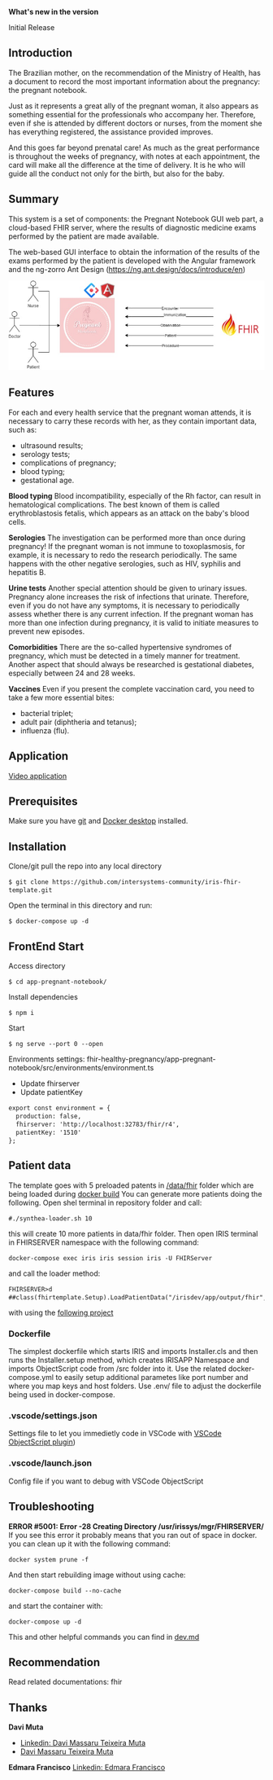 **What's new in the version**

Initial Release

## Introduction 

The Brazilian mother, on the recommendation of the Ministry of Health, has a document to record the most important information about the pregnancy: the pregnant notebook.

Just as it represents a great ally of the pregnant woman, it also appears as something essential for the professionals who accompany her. Therefore, even if she is attended by different doctors or nurses, from the moment she has everything registered, the assistance provided improves.

And this goes far beyond prenatal care! As much as the great performance is throughout the weeks of pregnancy, with notes at each appointment, the card will make all the difference at the time of delivery. It is he who will guide all the conduct not only for the birth, but also for the baby.

## Summary 

This system is a set of components: the Pregnant Notebook GUI web part, a cloud-based FHIR server, where the results of diagnostic medicine exams performed by the patient are made available.

The web-based GUI interface to obtain the information of the results of the exams performed by the patient is developed with the Angular framework and the ng-zorro Ant Design (https://ng.ant.design/docs/introduce/en)

![Image](https://raw.githubusercontent.com/Davi-Massaru/fhir-healthy-pregnancy/master/img/DiagramApp.jpeg)

## Features 

For each and every health service that the pregnant woman attends, it is necessary to carry these records with her, as they contain important data, such as:
 * ultrasound results;
 * serology tests;
 * complications of pregnancy;
 * blood typing;
 * gestational age.
 
**Blood typing**
Blood incompatibility, especially of the Rh factor, can result in hematological complications. The best known of them is called erythroblastosis fetalis, which appears as an attack on the baby's blood cells.

**Serologies**
The investigation can be performed more than once during pregnancy! If the pregnant woman is not immune to toxoplasmosis, for example, it is necessary to redo the research periodically. The same happens with the other negative serologies, such as HIV, syphilis and hepatitis B.

**Urine tests**
Another special attention should be given to urinary issues. Pregnancy alone increases the risk of infections that urinate. Therefore, even if you do not have any symptoms, it is necessary to periodically assess whether there is any current infection.
If the pregnant woman has more than one infection during pregnancy, it is valid to initiate measures to prevent new episodes.

**Comorbidities**
There are the so-called hypertensive syndromes of pregnancy, which must be detected in a timely manner for treatment. Another aspect that should always be researched is gestational diabetes, especially between 24 and 28 weeks.

**Vaccines**
Even if you present the complete vaccination card, you need to take a few more essential bites:
 * bacterial triplet;
 * adult pair (diphtheria and tetanus);
 * influenza (flu).


## Application


[Video application](https://youtu.be/JIZRhx1nRHE)



## Prerequisites
Make sure you have [git](https://git-scm.com/book/en/v2/Getting-Started-Installing-Git) and [Docker desktop](https://www.docker.com/products/docker-desktop) installed.

## Installation 

Clone/git pull the repo into any local directory

```
$ git clone https://github.com/intersystems-community/iris-fhir-template.git
```

Open the terminal in this directory and run:

```
$ docker-compose up -d
```

## FrontEnd Start

Access directory
```
$ cd app-pregnant-notebook/
```

Install dependencies
```
$ npm i
```

Start
```
$ ng serve --port 0 --open
```

Environments settings:
fhir-healthy-pregnancy/app-pregnant-notebook/src/environments/environment.ts 

 * Update fhirserver
 * Update patientKey

```
export const environment = {
  production: false,
  fhirserver: 'http://localhost:32783/fhir/r4',
  patientKey: '1510'
};
```
## Patient data
The template goes with 5 preloaded patents in [/data/fhir](https://github.com/intersystems-community/iris-fhir-server-template/tree/master/data/fhir) folder which are being loaded during [docker build](https://github.com/intersystems-community/iris-fhir-server-template/blob/8bd2932b34468f14530a53d3ab5125f9077696bb/iris.script#L26)
You can generate more patients doing the following. Open shel terminal in repository folder and call:
```
#./synthea-loader.sh 10
```
this will create 10 more patients in data/fhir folder.
Then open IRIS terminal in FHIRSERVER namespace with the following command:
```
docker-compose exec iris iris session iris -U FHIRServer
```
and call the loader method:
```
FHIRSERVER>d ##class(fhirtemplate.Setup).LoadPatientData("/irisdev/app/output/fhir","FHIRSERVER","/fhir/r4")
```

 with using the [following project](https://github.com/intersystems-community/irisdemo-base-synthea)

### Dockerfile

The simplest dockerfile which starts IRIS and imports Installer.cls and then runs the Installer.setup method, which creates IRISAPP Namespace and imports ObjectScript code from /src folder into it.
Use the related docker-compose.yml to easily setup additional parametes like port number and where you map keys and host folders.
Use .env/ file to adjust the dockerfile being used in docker-compose.

### .vscode/settings.json

Settings file to let you immedietly code in VSCode with [VSCode ObjectScript plugin](https://marketplace.visualstudio.com/items?itemName=daimor.vscode-objectscript))

### .vscode/launch.json
Config file if you want to debug with VSCode ObjectScript



## Troubleshooting
**ERROR #5001: Error -28 Creating Directory /usr/irissys/mgr/FHIRSERVER/**
If you see this error it probably means that you ran out of space in docker.
you can clean up it with the following command:
```
docker system prune -f
```
And then start rebuilding image without using cache:
```
docker-compose build --no-cache
```
and start the container with:
```
docker-compose up -d
```

This and other helpful commands you can find in [dev.md](https://github.com/intersystems-community/iris-fhir-template/blob/cd7e0111ff94dcac82377a2aa7df0ce5e0571b5a/dev.md)


## Recommendation
Read related documentations: fhir

## Thanks

**Davi Muta**
* [Linkedin: Davi Massaru Teixeira Muta](https://www.linkedin.com/in/davi-massaru-teixeira-muta-003284191/)
* [Davi Massaru Teixeira Muta](https://openexchange.intersystems.com/user/davi%20massaru%20teixeira%20muta/ygbBNKanLnVDa9ffzk64UznaE)

**Edmara Francisco**
[Linkedin: Edmara Francisco](https://www.linkedin.com/in/edmara-francisco-ab825734/)
